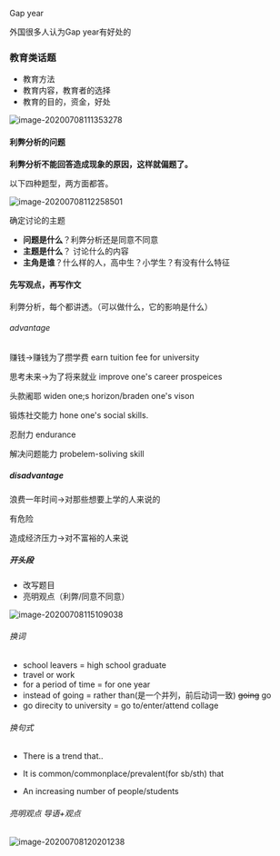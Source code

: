 Gap year

外国很多人认为Gap year有好处的

### 教育类话题

- 教育方法
- 教育内容，教育者的选择
- 教育的目的，资金，好处



![image-20200708111353278](C:\Users\UncleDong\AppData\Roaming\Typora\typora-user-images\image-20200708111353278.png)

#### 利弊分析的问题

**利弊分析不能回答造成现象的原因，这样就偏题了。**

以下四种题型，两方面都答。

![image-20200708112258501](C:\Users\UncleDong\AppData\Roaming\Typora\typora-user-images\image-20200708112258501.png)

确定讨论的主题

- **问题是什么**？利弊分析还是同意不同意
- **主题是什么**？ 讨论什么的内容
- **主角是谁**？什么样的人，高中生？小学生？有没有什么特征



#### 先写观点，再写作文

利弊分析，每个都讲透。（可以做什么，它的影响是什么）

###### advantage

赚钱->赚钱为了攒学费 earn tuition fee for university

思考未来->为了将来就业 improve one's career prospeices

头款阇耶 widen one;s horizon/braden one's vison

锻炼社交能力 hone one's social skills.

忍耐力 endurance

解决问题能力 probelem-soliving skill 

##### disadvantage

浪费一年时间->对那些想要上学的人来说的

有危险

造成经济压力->对不富裕的人来说



##### 开头段

- 改写题目
- 亮明观点（利弊/同意不同意）

![image-20200708115109038](C:\Users\UncleDong\AppData\Roaming\Typora\typora-user-images\image-20200708115109038.png)

###### 换词

- school leavers = high school graduate
- travel or work
- for a period of time = for one year
- instead of going = rather than(是一个并列，前后动词一致) ~~going~~ go
- go direcity to university = go to/enter/attend collage

###### 换句式

- There is a trend that..

- It is common/commonplace/prevalent(for sb/sth) that
- An increasing number of people/students

###### 亮明观点 导语+观点

![image-20200708120201238](C:\Users\UncleDong\AppData\Roaming\Typora\typora-user-images\image-20200708120201238.png)



